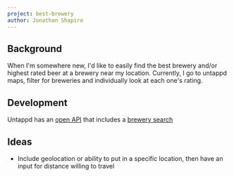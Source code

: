 ```yaml
---
project: best-brewery
author: Jonathan Shapiro
---
```


## Background
When I'm somewhere new, I'd like to easily find the best brewery and/or highest rated beer at a brewery near my location. Currently, I go to untappd maps, filter for breweries and individually look at each one's rating.

## Development
Untappd has an [open API](https://untappd.com/api/docs) that includes a [brewery search](https://untappd.com/api/docs#brewerysearch)

## Ideas
* Include geolocation or ability to put in a specific location, then have an input for distance willing to travel